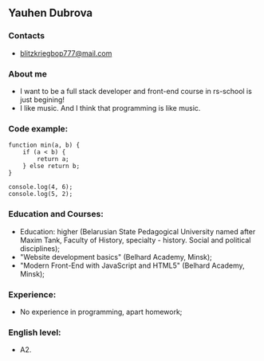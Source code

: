 ## Yauhen Dubrova

### Contacts
* blitzkriegbop777@mail.com

### About me
* I want to be a full stack developer and front-end course in rs-school is just begining!
* I like music. And I think that programming is like music.

### Code example:

```
function min(a, b) {
    if (a < b) {
        return a;
    } else return b;
}

console.log(4, 6);
console.log(5, 2);
```

### Education and Courses:
* Education: higher (Belarusian State Pedagogical University named after Maxim Tank, Faculty of History, specialty - history. Social and political disciplines);
* "Website development basics" (Belhard Academy, Minsk);
* "Modern Front-End with JavaScript and HTML5" (Belhard Academy, Minsk);

### Experience:
* No experience in programming, apart homework;

### English level:
* A2.